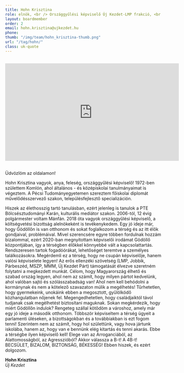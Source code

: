 ```yaml
---
title: Hohn Krisztina
role: elnök, <br /> Országgyűlési képviselő Új Kezdet-LMP frakció, <br />az Országgyűlés Költségvetési Bizottságának alelnöke
layout: boardmember
order: 2
email: hohn.krisztina@ujkezdet.hu
phone:
thumb: "/img/team/hohn_krisztina-thumb.png"
url: "/tag/hohn/"
class: uk-quote
---
```


<br>
<div class="text-center"><iframe width="560" height="315" src="https://www.youtube.com/embed/Wxo3quAdlYw" frameborder="0" allowfullscreen></iframe></div>
<br>

Üdvözlöm az oldalamon!

Hohn Krisztina vagyok, anya, feleség, országgyűlési képviselő! 1972-ben születtem Komlón, ahol általános - és középiskolai tanulmányaimat is végeztem. A Pécsi Tudományegyetemen szereztem főiskolai diplomát művelődésszervező szakon, településfejlesztő specializáción.

Hiszek az élethosszig tartó tanulásban, ezért jelenleg is tanulok a PTE Bölcsésztudományi Karán, kulturális mediátor szakon. 2006-tól, 12 évig polgármester voltam Mánfán. 2018 óta vagyok országgyűlési képviselő, a költségvetési bizottság alelnökeként is tevékenykedem. Egy jó ideje már, hogy Gödöllőn is van otthonom és sokat foglalkozom a térség és az itt élők gondjaival, problémáival. Mivel szerencsére egyre többen fordulnak hozzám bizalommal, ezért 2020-ban megnyitottam képviselői irodámat Gödöllő központjában, így a térségben élőkkel könnyebbé vált a kapcsolattartás. Rendszeresen tartok fogadóórákat, lehetőséget teremtve a személyes találkozásokra. Megérdemli ez a térség, hogy ne csupán képviselője, hanem valósi képviselete legyen! Az erős ellenzéki szövetség (LMP, Jobbik, Párbeszéd, MSZP, MMM, Új Kezdet Párt) támogatását élvezve szeretném folytatni a megkezdett munkát. Célom, hogy Magyarország élhető és szabad ország legyen, ahol nem az számít, hogy milyen pártot kedvelünk, ahol valóban sajtó és szólásszabadság van! Ahol nem kell behódolni a kormánynak és nem a kötelező szavazaton múlik a megélhetés! Tűrhetetlen, hogy gyermekeink, unokáink ebben a megosztott, gyűlölködő közhangulatban nőjenek fel. Megengedhetetlen, hogy családjaiktól távol tudjanak csak megélhetést biztosítani maguknak. Sokan megkérdezik, hogy miért Gödöllőn indulok? Rengeteg szállal kötődöm a városhoz, amely már egy jó ideje a második otthonom. Többször képviseltem a térség ügyeit a parlamenti üléseken, a bizottságokban és a továbbiakban is ezt fogom tenni! Szerintem nem az számít, hogy hol születtünk, vagy hova jártunk iskolába, hanem az, hogy van e bennünk elég kitartás és tenni akarás. Ebbe a térségbe ilyen képviselő kell! Elege van az Arroganciából, az Alattomosságból, az Agresszióból? Akkor válassza a B-t! A 4B-t! BECSÜLET, BIZALOM, BIZTONSÁG, BÉKESSÉG! Ebben hiszek, és ezért dolgozom.

**Hohn Krisztina**
<br>*Új Kezdet*